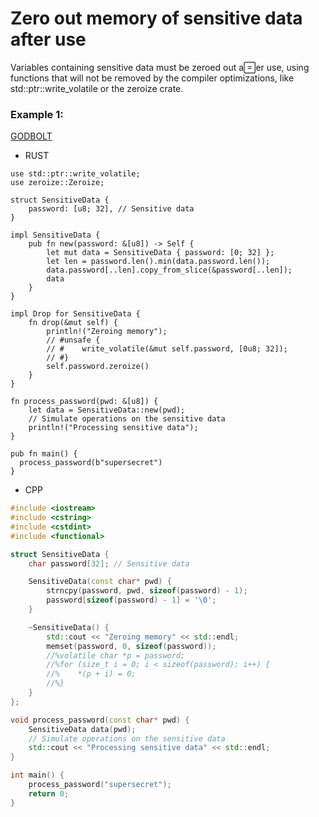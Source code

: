 # Zero out memory of sensitive data after use
Variables containing sensitive data must be zeroed out aer use, using functions that
will not be removed by the compiler optimizations, like std::ptr::write_volatile
or the zeroize crate.

### Example 1:
[GODBOLT](https://godbolt.org/z/fW7jvjf8e)

* RUST
```rust,editable
use std::ptr::write_volatile;
use zeroize::Zeroize;

struct SensitiveData {
    password: [u8; 32], // Sensitive data
}

impl SensitiveData {
    pub fn new(password: &[u8]) -> Self {
        let mut data = SensitiveData { password: [0; 32] };
        let len = password.len().min(data.password.len());
        data.password[..len].copy_from_slice(&password[..len]);
        data
    }
}

impl Drop for SensitiveData {
    fn drop(&mut self) {
        println!("Zeroing memory");
        // #unsafe {
        // #    write_volatile(&mut self.password, [0u8; 32]);
        // #}
        self.password.zeroize()
    }
}

fn process_password(pwd: &[u8]) {
    let data = SensitiveData::new(pwd);
    // Simulate operations on the sensitive data
    println!("Processing sensitive data");
}

pub fn main() {
  process_password(b"supersecret")
}
```

* CPP
```cpp
#include <iostream>
#include <cstring>
#include <cstdint>
#include <functional>

struct SensitiveData {
    char password[32]; // Sensitive data

    SensitiveData(const char* pwd) {
        strncpy(password, pwd, sizeof(password) - 1);
        password[sizeof(password) - 1] = '\0';
    }

    ~SensitiveData() {
        std::cout << "Zeroing memory" << std::endl;
        memset(password, 0, sizeof(password));
        //%volatile char *p = password;
        //%for (size_t i = 0; i < sizeof(password); i++) {
        //%    *(p + i) = 0;
        //%}
    }
};

void process_password(const char* pwd) {
    SensitiveData data(pwd);
    // Simulate operations on the sensitive data
    std::cout << "Processing sensitive data" << std::endl;
}

int main() {
    process_password("supersecret");
    return 0;
}
```
